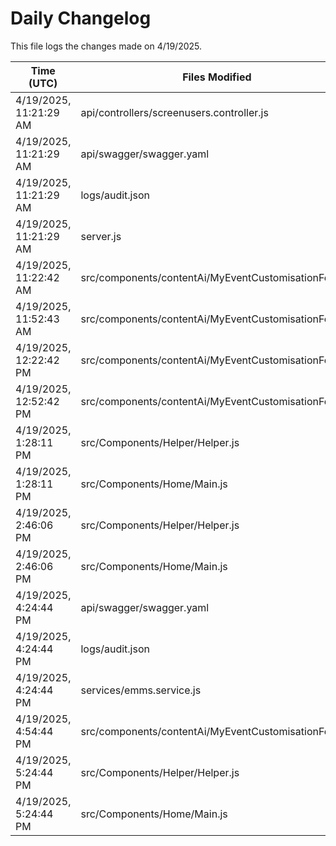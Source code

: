 # Daily Changelog

This file logs the changes made on 4/19/2025.

| Time (UTC)             | Files Modified                    | Changes (Addition/Deletion) |
|------------------------|-----------------------------------|-----------------------------|
| 4/19/2025, 11:21:29 AM | api/controllers/screenusers.controller.js | 9 Additions & 9 Deletions |
| 4/19/2025, 11:21:29 AM | api/swagger/swagger.yaml | 4 Additions & 4 Deletions |
| 4/19/2025, 11:21:29 AM | logs/audit.json | 15 Additions & 15 Deletions |
| 4/19/2025, 11:21:29 AM | server.js | 12 Additions & 12 Deletions |
| 4/19/2025, 11:22:42 AM | src/components/contentAi/MyEventCustomisationForm.js | 1 Additions & 1 Deletions|
| 4/19/2025, 11:52:43 AM | src/components/contentAi/MyEventCustomisationForm.js | 1 Additions & 1 Deletions|
| 4/19/2025, 12:22:42 PM | src/components/contentAi/MyEventCustomisationForm.js | 1 Additions & 1 Deletions|
| 4/19/2025, 12:52:42 PM | src/components/contentAi/MyEventCustomisationForm.js | 1 Additions & 1 Deletions|
| 4/19/2025, 1:28:11 PM | src/Components/Helper/Helper.js | 9 Additions & 0 Deletions|
| 4/19/2025, 1:28:11 PM | src/Components/Home/Main.js | 3 Additions & 0 Deletions|
| 4/19/2025, 2:46:06 PM | src/Components/Helper/Helper.js | 9 Additions & 0 Deletions|
| 4/19/2025, 2:46:06 PM | src/Components/Home/Main.js | 3 Additions & 0 Deletions|
| 4/19/2025, 4:24:44 PM | api/swagger/swagger.yaml | 2 Additions & 2 Deletions|
| 4/19/2025, 4:24:44 PM | logs/audit.json | 15 Additions & 15 Deletions|
| 4/19/2025, 4:24:44 PM | services/emms.service.js | 1 Additions & 0 Deletions|
| 4/19/2025, 4:54:44 PM | src/components/contentAi/MyEventCustomisationForm.js | 1 Additions & 1 Deletions|
| 4/19/2025, 5:24:44 PM | src/Components/Helper/Helper.js | 9 Additions & 0 Deletions|
| 4/19/2025, 5:24:44 PM | src/Components/Home/Main.js | 3 Additions & 0 Deletions|
